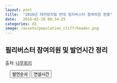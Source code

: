 ```yaml
---
layout: post
title:  "2016년 테러방지법 반대 필리버스터 참여의원 현황"
date:   2016-02-28 00:34:25
categories: d3
image: /assets/population_cliff/header.png
---
```


## 필리버스터 참여의원 및 발언시간 정리
출처: <a href="https://namu.wiki/w/2016%EB%85%84%20%ED%85%8C%EB%9F%AC%EB%B0%A9%EC%A7%80%EB%B2%95%20%EB%B0%98%EB%8C%80%20%ED%95%84%EB%A6%AC%EB%B2%84%EC%8A%A4%ED%84%B0/%EC%A7%84%ED%96%89%EC%83%81%ED%99%A9%20%EB%B0%8F%20%EC%B0%B8%EC%97%AC%EC%9D%98%EC%9B%90">나무위키</a>

<script src="http://d3js.org/d3.v3.min.js"></script>
<script src="http://labratrevenge.com/d3-tip/javascripts/d3.tip.v0.6.3.js"></script>
<link rel="stylesheet" href="https://maxcdn.bootstrapcdn.com/bootstrap/3.3.6/css/bootstrap.min.css" integrity="sha384-1q8mTJOASx8j1Au+a5WDVnPi2lkFfwwEAa8hDDdjZlpLegxhjVME1fgjWPGmkzs7" crossorigin="anonymous">

<style>

    .axis {
      font: 10px sans-serif;
    }

    .axis path,
    .axis line {
      fill: none;
      stroke: #000;
      shape-rendering: crispEdges;
    }

    .x.axis path {
      display: none;
    }

    .chart_title {
      font: 20px sans-serif;
    }

    .d3-tip {
      font: 10px sans-serif;
      line-height: 1.2;
      font-weight: bold;
      padding: 5px;
      background: rgba(0, 0, 0, 0.8);
      color: #fff;
      border-radius: 2px;
    }

    /* Creates a small triangle extender for the tooltip */
    .d3-tip:after {
      box-sizing: border-box;
      display: inline;
      font: 10px sans-serif;
      width: 100%;
      line-height: 1;
      color: rgba(0, 0, 0, 0.8);
      content: "\25BC";
      position: absolute;
      text-align: center;
    }

    /* Style northward tooltips differently */
    .d3-tip.n:after {
      margin: -1px 0 0 0;
      top: 100%;
      left: 0;
    }
    .button_options {
      margin-top: 10px;
      margin-left: 15px;
    }

  
</style>
<script type="text/javascript"> 
   
      function draw(data) {

        // setting the d3 space
        "use strict";
        var margin = {top:60, right:30, bottom:50, left:40};
        var width = 960 - margin.left - margin.right,
            height = 400 - margin.top - margin.bottom;

        var color_code = {'더불어민주당': '#0270b8',
                          '정의당': '#ffce00',
                          '국민의당': '#6a9e26',
                          '무소속': '#bdbdbd'
                          }

        var tip = d3.tip()
          .attr('class', 'd3-tip')
          .offset([-10, 0])
          .html(function(d) {
            var hour = Math.floor(d.duration / 3600);
            var minute = (d.duration - hour * 3600) / 60;
            var output = hour + "시간 " + minute + "분"

            return "<strong>" + d.id + "번</strong>" + "<br>" + d.mp + "<br>" + d.party + "<br>" + output;
          })
          .attr("fill", "grey");

        var formatHours = function(d) {
          var hours = Math.floor(d / 3600);
          var output = hours + 'h';
          return output;
        };

        var maxId = d3.max(data, function(d) {return d.id});
        var maxHour = d3.max(data, function(d) {return d.duration});

        var x = d3.scale.ordinal()
          .domain(data.map(function(d) {return d.mp}))
          .rangeRoundBands([0, width], .1);

        var y = d3.scale.linear()
          .domain([0, maxHour])
          .range([height, 0]);

        var xAxis = d3.svg.axis()
          .scale(x)
          .orient('bottom');

        var yAxis = d3.svg.axis()
          .scale(y)
          .orient('left')
          .tickFormat(formatHours)
          .tickValues(d3.range(0, maxHour, 3600));

        var svg = d3.select("div.chart").append("svg")
          .attr("width", width + margin.left + margin.right)
          .attr("height", height + margin.top + margin.bottom)
        .append("g")
          .attr("transform", "translate(" + margin.left + "," + margin.top + ")");

        svg.append("text")
        .attr("class", "chart_title")
        .attr("x", -23)             
        .attr("y", 0 - (margin.top / 2))
        .attr("text-anchor", "left")
        .style("text-decoration", "underline")
        .text("2016년 테러방지법 반대 필리버스터 참여의원");

        svg.call(tip);

        svg.append("g")
          .attr("class", "x axis")
          .attr("transform", "translate(0," + height + ")")
          .call(xAxis)
          .selectAll("text")
          .attr("y", 5)
          .attr("x", 18)
          .attr("transform", "rotate(45)");

        svg.append("g")
          .attr("class", "y axis")
          .attr("transform", "translate(0," + "0" + ")")
          .call(yAxis);

        svg.selectAll('.bar')
           .data(data)
          .enter()
           .append("rect")
           .attr("class", "bar")
           .attr("fill", function(d) {
            return color_code[d.party];
           })
           .attr("x", function(d) {return x(d.mp)})
           .attr("width", x.rangeBand())
           .attr("y", function(d) {return y(d.duration)})
           .attr("height", function(d) { return height - y(d.duration); })
           .on('mouseover', tip.show)
           .on('mouseout', tip.hide);

        d3.select("button#speech").on('click', function () {
          var x0 = x.domain(data.sort(function(a, b){ return a.id - b.id; })
              .map(function(d) { return d.mp; }))
              .copy();

          svg.selectAll(".bar")
              .sort(function(a, b) { return x0(a.id) - x0(b.id); });

          var transition = svg.transition().duration(750),
              delay = function(d, i) { return i * 50; };

          transition.selectAll(".bar")
              .delay(delay)
              .attr("x", function(d) { return x0(d.mp); });

          transition.select(".x.axis")
              .call(xAxis)
            .selectAll("text")
              .delay(delay)
              .attr("y", 5)
                .attr("x", 18)
                .attr("transform", "rotate(45)");


        });

        d3.select("button#duration").on('click', function () {
          console.log("dfjsdf")
          var x0 = x.domain(data.sort(function(a, b){ return b.duration - a.duration; })
              .map(function(d) { return d.mp; }))
              .copy();

          svg.selectAll(".bar")
              .sort(function(a, b) { return x0(b.duration) - x0(a.duration); });

          var transition = svg.transition().duration(750),
              delay = function(d, i) { return i * 50; };

          transition.selectAll(".bar")
              .delay(delay)
              .attr("x", function(d) { return x0(d.mp); });

          transition.select(".x.axis")
              .call(xAxis)
            .selectAll("text")
              .delay(delay)
              .attr("y", 5)
                .attr("x", 18)
                .attr("transform", "rotate(45)");


        });
    }
</script>
<div class="button_options">
    <button type="button" class="btn btn-default btn-sm btn-lg" id="speech">발언순서</button>
    <button type="button" class="btn btn-default btn-sm btn-lg" id="duration">연설시간</button>
</div>
<div class="chart"></div>
<script type="text/javascript">
  d3.csv("/assets/filibuster/filibuster.csv", function(d) {
      var hour = +d.duration.split("h")[0];
      var minute = +d.duration.split("h")[1].split("m")[0];
      d.duration = hour * 3600 + minute * 60;
      return d;
    },draw);
</script>
<br>
